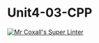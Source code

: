 # Unit4-03-CPP
[![Mr Coxall's Super Linter](https://github.com/ICS3U-Programming-PeterS/Unit4-03-CPP/workflows/Mr%20Coxall's%20Super%20Linter/badge.svg)](https://github.com/ICS3U-Programming-PeterS/Unit4-03-CPP/actions/)
